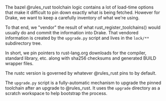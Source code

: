 
The bazel @rules_rust toolchain logic contains a lot of load-time options that
make it difficult to pin down exactly what is being fetched. However for Drake,
we want to keep a carefully inventory of what we're using.

To that end, we "vendor" the result of what rust_register_toolchains() would
usually do and commit the information into Drake. That vendored information is
created by the `upgrade.py` script and lives in the `lock/**` subdirectory tree.

In short, we pin pointers to rust-lang.org downloads for the compiler, standard
library, etc. along with sha256 checksums and generated BUILD wrapper files.

The rustc version is governed by whatever @rules_rust pins to by default.

The `upgrade.py` script is a fully-automatic mechanism to upgrade the pinned
toolchain after an upgrade to @rules_rust. It uses the `upgrade` directory as
a scratch workspace to help bootstrap the process.
